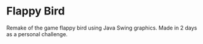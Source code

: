# Flappy Bird
Remake of the game flappy bird using Java Swing graphics.  Made in 2 days as a personal challenge.